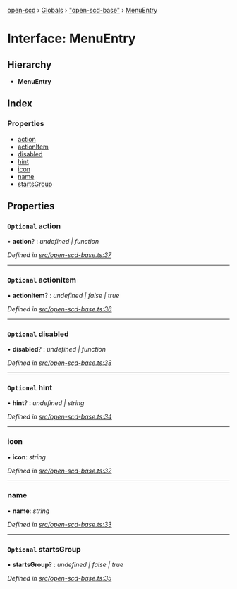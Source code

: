 [open-scd](../README.md) › [Globals](../globals.md) › ["open-scd-base"](../modules/_open_scd_base_.md) › [MenuEntry](_open_scd_base_.menuentry.md)

# Interface: MenuEntry

## Hierarchy

* **MenuEntry**

## Index

### Properties

* [action](_open_scd_base_.menuentry.md#optional-action)
* [actionItem](_open_scd_base_.menuentry.md#optional-actionitem)
* [disabled](_open_scd_base_.menuentry.md#optional-disabled)
* [hint](_open_scd_base_.menuentry.md#optional-hint)
* [icon](_open_scd_base_.menuentry.md#icon)
* [name](_open_scd_base_.menuentry.md#name)
* [startsGroup](_open_scd_base_.menuentry.md#optional-startsgroup)

## Properties

### `Optional` action

• **action**? : *undefined | function*

*Defined in [src/open-scd-base.ts:37](https://github.com/openscd/open-scd/blob/2534042/src/open-scd-base.ts#L37)*

___

### `Optional` actionItem

• **actionItem**? : *undefined | false | true*

*Defined in [src/open-scd-base.ts:36](https://github.com/openscd/open-scd/blob/2534042/src/open-scd-base.ts#L36)*

___

### `Optional` disabled

• **disabled**? : *undefined | function*

*Defined in [src/open-scd-base.ts:38](https://github.com/openscd/open-scd/blob/2534042/src/open-scd-base.ts#L38)*

___

### `Optional` hint

• **hint**? : *undefined | string*

*Defined in [src/open-scd-base.ts:34](https://github.com/openscd/open-scd/blob/2534042/src/open-scd-base.ts#L34)*

___

###  icon

• **icon**: *string*

*Defined in [src/open-scd-base.ts:32](https://github.com/openscd/open-scd/blob/2534042/src/open-scd-base.ts#L32)*

___

###  name

• **name**: *string*

*Defined in [src/open-scd-base.ts:33](https://github.com/openscd/open-scd/blob/2534042/src/open-scd-base.ts#L33)*

___

### `Optional` startsGroup

• **startsGroup**? : *undefined | false | true*

*Defined in [src/open-scd-base.ts:35](https://github.com/openscd/open-scd/blob/2534042/src/open-scd-base.ts#L35)*
